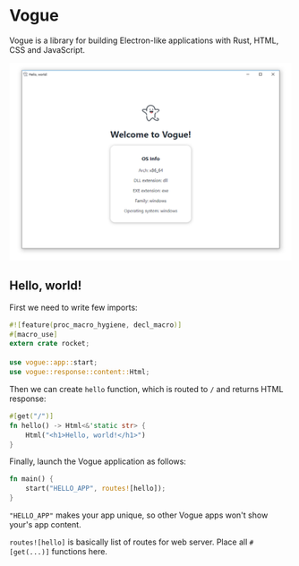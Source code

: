 # Vogue

Vogue is a library for building Electron-like applications with Rust, HTML, CSS and JavaScript.

<p align="center"><img src="https://raw.githubusercontent.com/akucchi/vogue/master/images/preview.png" /></p>

## Hello, world!

First we need to write few imports:

```rust
#![feature(proc_macro_hygiene, decl_macro)]
#[macro_use]
extern crate rocket;

use vogue::app::start;
use vogue::response::content::Html;
```

Then we can create `hello` function, which is routed to `/` and returns HTML response:

```rust
#[get("/")]
fn hello() -> Html<&'static str> {
    Html("<h1>Hello, world!</h1>")
}
```

Finally, launch the Vogue application as follows:

```rust
fn main() {
    start("HELLO_APP", routes![hello]);
}
```

`"HELLO_APP"` makes your app unique, so other Vogue apps won't show your's app content.

`routes![hello]` is basically list of routes for web server. Place all `#[get(...)]` functions here.
